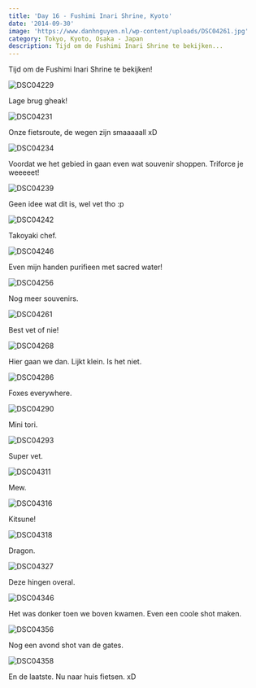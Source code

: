 ```yaml
---
title: 'Day 16 - Fushimi Inari Shrine, Kyoto'
date: '2014-09-30'
image: 'https://www.danhnguyen.nl/wp-content/uploads/DSC04261.jpg'
category: Tokyo, Kyoto, Osaka - Japan
description: Tijd om de Fushimi Inari Shrine te bekijken...
---
```


Tijd om de Fushimi Inari Shrine te bekijken!

![DSC04229](https://www.danhnguyen.nl/wp-content/uploads/DSC04229-1024x575.jpg)

Lage brug gheak!

![DSC04231](https://www.danhnguyen.nl/wp-content/uploads/DSC04231-1024x575.jpg)

Onze fietsroute, de wegen zijn smaaaaall xD

![DSC04234](https://www.danhnguyen.nl/wp-content/uploads/DSC04234-1024x575.jpg)

Voordat we het gebied in gaan even wat souvenir shoppen. Triforce je weeeeet!

![DSC04239](https://www.danhnguyen.nl/wp-content/uploads/DSC04239-1024x575.jpg)

Geen idee wat dit is, wel vet tho :p

![DSC04242](https://www.danhnguyen.nl/wp-content/uploads/DSC04242-1024x575.jpg)

Takoyaki chef.

![DSC04246](https://www.danhnguyen.nl/wp-content/uploads/DSC04246-1024x575.jpg)

Even mijn handen purifieen met sacred water!

![DSC04256](https://www.danhnguyen.nl/wp-content/uploads/DSC04256-1024x575.jpg)

Nog meer souvenirs.

![DSC04261](https://www.danhnguyen.nl/wp-content/uploads/DSC04261-1024x575.jpg)

Best vet of nie!

![DSC04268](https://www.danhnguyen.nl/wp-content/uploads/DSC04268-575x1024.jpg)

Hier gaan we dan. Lijkt klein. Is het niet.

![DSC04286](https://www.danhnguyen.nl/wp-content/uploads/DSC04286-1024x575.jpg)

Foxes everywhere.

![DSC04290](https://www.danhnguyen.nl/wp-content/uploads/DSC04290-1024x575.jpg)

Mini tori.

![DSC04293](https://www.danhnguyen.nl/wp-content/uploads/DSC04293-1024x575.jpg)

Super vet.

![DSC04311](https://www.danhnguyen.nl/wp-content/uploads/DSC04311-1024x575.jpg)

Mew.

![DSC04316](https://www.danhnguyen.nl/wp-content/uploads/DSC04316-1024x575.jpg)

Kitsune!

![DSC04318](https://www.danhnguyen.nl/wp-content/uploads/DSC04318-575x1024.jpg)

Dragon.

![DSC04327](https://www.danhnguyen.nl/wp-content/uploads/DSC04327-1024x575.jpg)

Deze hingen overal.

![DSC04346](https://www.danhnguyen.nl/wp-content/uploads/DSC04346-1024x575.jpg)

Het was donker toen we boven kwamen. Even een coole shot maken.

![DSC04356](https://www.danhnguyen.nl/wp-content/uploads/DSC04356-1024x575.jpg)

Nog een avond shot van de gates.

![DSC04358](https://www.danhnguyen.nl/wp-content/uploads/DSC04358-1024x575.jpg)

En de laatste. Nu naar huis fietsen. xD

